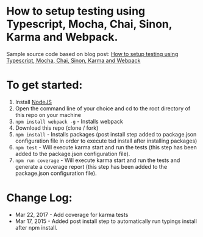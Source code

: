 # How to setup testing using Typescript, Mocha, Chai, Sinon, Karma and Webpack.

Sample source code based on blog post: [How to setup testing using Typescript, Mocha, Chai, Sinon, Karma and Webpack](http://templecoding.com/blog/2016/02/02/how-to-setup-testing-using-typescript-mocha-chai-sinon-karma-and-webpack/)

# To get started:  

1. Install [NodeJS](http://www.nodejs.org)
2. Open the command line of your choice and cd to the root directory of this repo on your machine
3. `npm install webpack -g` - Installs webpack
4. Download this repo (clone / fork)
5. `npm install` - Installs packages (post install step added to package.json configuration file in order to execute tsd install after installing packages)
6. `npm test` - Will execute karma start and run the tests (this step has been added to the package.json configuration file).
7. `npm run coverage` - Will execute karma start and run the tests and generate a coverage report (this step has been added to the package.json configuration file).

# Change Log:  

- Mar 22, 2017 - Add coverage for karma tests
- Mar 17, 2015 - Added post install step to automatically run typings install after npm install.
